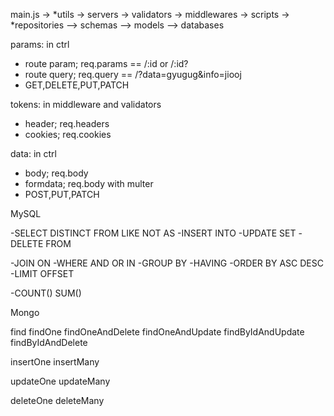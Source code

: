 main.js -> *utils -> servers -> validators -> middlewares -> scripts -> *repositories --> schemas --> models --> databases


params: in ctrl

-   route param; req.params == /:id or /:id?
-   route query; req.query == /?data=gyugug&info=jiooj
-   GET,DELETE,PUT,PATCH

tokens: in middleware and validators

-   header; req.headers
-   cookies; req.cookies

data: in ctrl

-   body; req.body
-   formdata; req.body with multer
-   POST,PUT,PATCH




MySQL

-SELECT DISTINCT FROM LIKE NOT AS
-INSERT INTO
-UPDATE SET
-DELETE FROM

-JOIN ON
-WHERE AND OR IN
-GROUP BY
-HAVING
-ORDER BY ASC DESC
-LIMIT OFFSET

-COUNT() SUM()

Mongo

find
findOne
findOneAndDelete
findOneAndUpdate
findByIdAndUpdate
findByIdAndDelete

insertOne
insertMany

updateOne
updateMany

deleteOne
deleteMany
